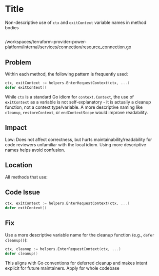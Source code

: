 # Title

Non-descriptive use of `ctx` and `exitContext` variable names in method bodies

##

/workspaces/terraform-provider-power-platform/internal/services/connection/resource_connection.go

## Problem

Within each method, the following pattern is frequently used:

```go
ctx, exitContext := helpers.EnterRequestContext(ctx, ...)
defer exitContext()
```

While `ctx` is a standard Go idiom for `context.Context`, the use of `exitContext` as a variable is not self-explanatory - it is actually a cleanup function, not a context type/variable. A more descriptive naming like `cleanup`, `restoreContext`, or `endContextScope` would improve readability.

## Impact

Low: Does not affect correctness, but hurts maintainability/readability for code reviewers unfamiliar with the local idiom. Using more descriptive names helps avoid confusion.

## Location

All methods that use:

## Code Issue

```go
ctx, exitContext := helpers.EnterRequestContext(ctx, ...)
defer exitContext()
```

## Fix

Use a more descriptive variable name for the cleanup function (e.g., `defer cleanup()`):

```go
ctx, cleanup := helpers.EnterRequestContext(ctx, ...)
defer cleanup()
```

This aligns with Go conventions for deferred cleanup and makes intent explicit for future maintainers. Apply for whole codebase
